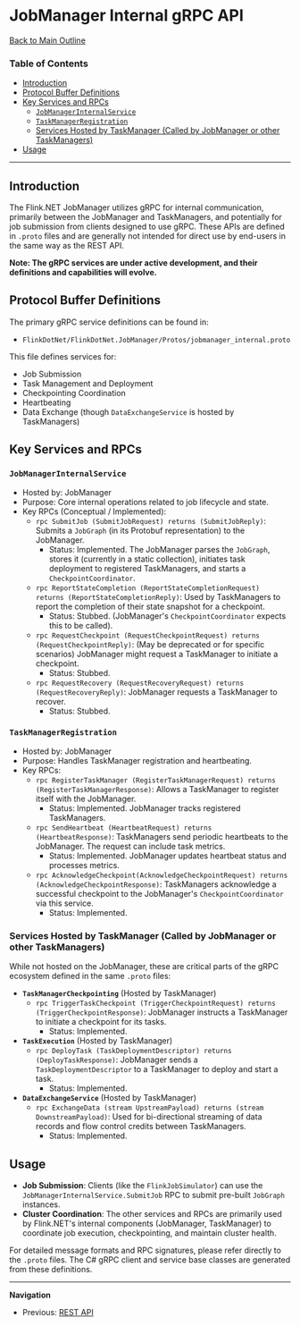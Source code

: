 # JobManager Internal gRPC API

[Back to Main Outline](./Wiki-Structure-Outline.md)

### Table of Contents
- [Introduction](#introduction)
- [Protocol Buffer Definitions](#protocol-buffer-definitions)
- [Key Services and RPCs](#key-services-and-rpcs)
  - [`JobManagerInternalService`](#jobmanagerinternalservice)
  - [`TaskManagerRegistration`](#taskmanagerregistration)
  - [Services Hosted by TaskManager (Called by JobManager or other TaskManagers)](#services-hosted-by-taskmanager-called-by-jobmanager-or-other-taskmanagers)
- [Usage](#usage)

---

## Introduction

The Flink.NET JobManager utilizes gRPC for internal communication, primarily between the JobManager and TaskManagers, and potentially for job submission from clients designed to use gRPC. These APIs are defined in `.proto` files and are generally not intended for direct use by end-users in the same way as the REST API.

**Note: The gRPC services are under active development, and their definitions and capabilities will evolve.**

## Protocol Buffer Definitions

The primary gRPC service definitions can be found in:
*   `FlinkDotNet/FlinkDotNet.JobManager/Protos/jobmanager_internal.proto`

This file defines services for:
*   Job Submission
*   Task Management and Deployment
*   Checkpointing Coordination
*   Heartbeating
*   Data Exchange (though `DataExchangeService` is hosted by TaskManagers)

## Key Services and RPCs

### `JobManagerInternalService`
*   Hosted by: JobManager
*   Purpose: Core internal operations related to job lifecycle and state.
*   Key RPCs (Conceptual / Implemented):
    *   `rpc SubmitJob (SubmitJobRequest) returns (SubmitJobReply)`: Submits a `JobGraph` (in its Protobuf representation) to the JobManager.
        *   Status: Implemented. The JobManager parses the `JobGraph`, stores it (currently in a static collection), initiates task deployment to registered TaskManagers, and starts a `CheckpointCoordinator`.
    *   `rpc ReportStateCompletion (ReportStateCompletionRequest) returns (ReportStateCompletionReply)`: Used by TaskManagers to report the completion of their state snapshot for a checkpoint.
        *   Status: Stubbed. (JobManager's `CheckpointCoordinator` expects this to be called).
    *   `rpc RequestCheckpoint (RequestCheckpointRequest) returns (RequestCheckpointReply)`: (May be deprecated or for specific scenarios) JobManager might request a TaskManager to initiate a checkpoint.
        *   Status: Stubbed.
    *   `rpc RequestRecovery (RequestRecoveryRequest) returns (RequestRecoveryReply)`: JobManager requests a TaskManager to recover.
        *   Status: Stubbed.

### `TaskManagerRegistration`
*   Hosted by: JobManager
*   Purpose: Handles TaskManager registration and heartbeating.
*   Key RPCs:
    *   `rpc RegisterTaskManager (RegisterTaskManagerRequest) returns (RegisterTaskManagerResponse)`: Allows a TaskManager to register itself with the JobManager.
        *   Status: Implemented. JobManager tracks registered TaskManagers.
    *   `rpc SendHeartbeat (HeartbeatRequest) returns (HeartbeatResponse)`: TaskManagers send periodic heartbeats to the JobManager. The request can include task metrics.
        *   Status: Implemented. JobManager updates heartbeat status and processes metrics.
    *   `rpc AcknowledgeCheckpoint(AcknowledgeCheckpointRequest) returns (AcknowledgeCheckpointResponse)`: TaskManagers acknowledge a successful checkpoint to the JobManager's `CheckpointCoordinator` via this service.
        *   Status: Implemented.

### Services Hosted by TaskManager (Called by JobManager or other TaskManagers)

While not hosted on the JobManager, these are critical parts of the gRPC ecosystem defined in the same `.proto` files:

*   **`TaskManagerCheckpointing`** (Hosted by TaskManager)
    *   `rpc TriggerTaskCheckpoint (TriggerCheckpointRequest) returns (TriggerCheckpointResponse)`: JobManager instructs a TaskManager to initiate a checkpoint for its tasks.
        *   Status: Implemented.
*   **`TaskExecution`** (Hosted by TaskManager)
    *   `rpc DeployTask (TaskDeploymentDescriptor) returns (DeployTaskResponse)`: JobManager sends a `TaskDeploymentDescriptor` to a TaskManager to deploy and start a task.
        *   Status: Implemented.
*   **`DataExchangeService`** (Hosted by TaskManager)
    *   `rpc ExchangeData (stream UpstreamPayload) returns (stream DownstreamPayload)`: Used for bi-directional streaming of data records and flow control credits between TaskManagers.
        *   Status: Implemented.

## Usage

*   **Job Submission**: Clients (like the `FlinkJobSimulator`) can use the `JobManagerInternalService.SubmitJob` RPC to submit pre-built `JobGraph` instances.
*   **Cluster Coordination**: The other services and RPCs are primarily used by Flink.NET's internal components (JobManager, TaskManager) to coordinate job execution, checkpointing, and maintain cluster health.

For detailed message formats and RPC signatures, please refer directly to the `.proto` files. The C# gRPC client and service base classes are generated from these definitions.

---
**Navigation**
*   Previous: [REST API](./JobManager-Rest-Api.md)
